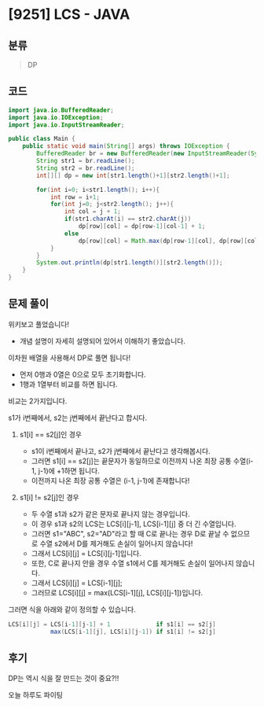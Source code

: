 # [9251] LCS - JAVA

## 분류
> DP

## 코드
```java
import java.io.BufferedReader;
import java.io.IOException;
import java.io.InputStreamReader;

public class Main {
    public static void main(String[] args) throws IOException {
        BufferedReader br = new BufferedReader(new InputStreamReader(System.in));
        String str1 = br.readLine();
        String str2 = br.readLine();
        int[][] dp = new int[str1.length()+1][str2.length()+1];

        for(int i=0; i<str1.length(); i++){
            int row = i+1;
            for(int j=0; j<str2.length(); j++){
                int col = j + 1;
                if(str1.charAt(i) == str2.charAt(j))
                    dp[row][col] = dp[row-1][col-1] + 1;
                else
                    dp[row][col] = Math.max(dp[row-1][col], dp[row][col-1]);
            }
        }
        System.out.println(dp[str1.length()][str2.length()]);
    }
}
```

## 문제 풀이
위키보고 풀었습니다!
   - 개념 설명이 자세히 설명되어 있어서 이해하기 좋았습니다.

이차원 배열을 사용해서 DP로 풀면 됩니다!
   - 먼저 0행과 0열은 0으로 모두 초기화합니다.
   - 1행과 1열부터 비교를 하면 됩니다.

비교는 2가지입니다.

s1가 i번째에서, s2는 j번째에서 끝난다고 합시다.
   1. s1[i] == s2[j]인 경우
       - s1이 i번째에서 끝나고, s2가 j번째에서 끝난다고 생각해봅시다.
       - 그러면 s1[i] == s2[j]는 끝문자가 동일하므로 이전까지 나온 최장 공통 수열(i-1, j-1)에 +1하면 됩니다.
       - 이전까지 나온 최장 공통 수열은 (i-1, j-1)에 존재합니다!

   1. s1[i] != s2[j]인 경우
      - 두 수열 s1과 s2가 같은 문자로 끝나지 않는 경우입니다.
      - 이 경우 s1과 s2의 LCS는 LCS[i][j-1], LCS[i-1][j] 중 더 긴 수열입니다.
      - 그러면 s1="ABC", s2="AD"라고 할 때 C로 끝나는 경우 D로 끝날 수 없으므로 수열 s2에서 D를 제거해도 손실이 일어나지 않습니다!
      - 그래서 LCS[i][j] = LCS[i][j-1]입니다.
      - 또한, C로 끝나지 안을 경우 수열 s1에서 C를 제거해도 손실이 일어나지 않습니다.
      - 그래서 LCS[i][j] = LCS[i-1][j];
      - 그러므로 LCS[i][j] = max(LCS[i-1][j], LCS[i][j-1])입니다.

그러면 식을 아래와 같이 정의할 수 있습니다.
```java
LCS[i][j] = LCS[i-1][j-1] + 1             if s1[i] == s2[j]
            max(LCS[i-1][j], LCS[i][j-1]) if s1[i] != s2[j]
```

## 후기
DP는 역시 식을 잘 만드는 것이 중요?!!

오늘 하루도 파이팅